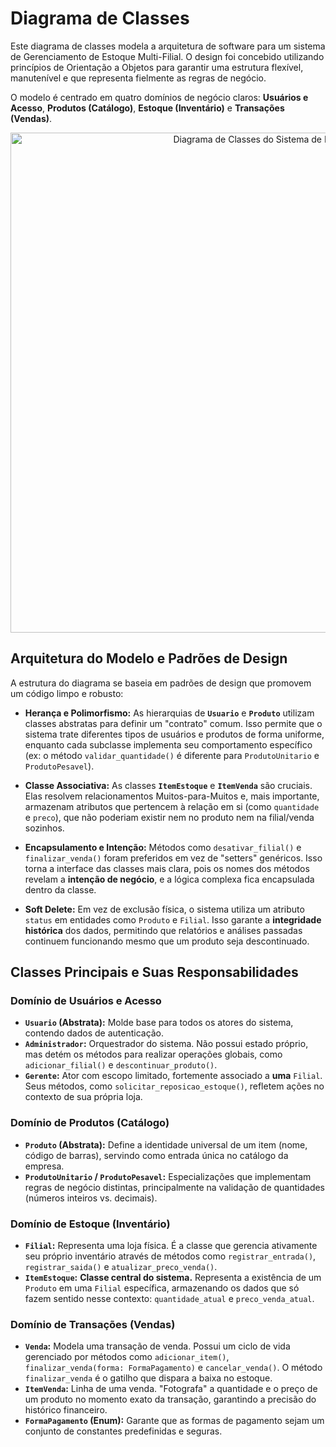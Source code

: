 # Diagrama de Classes

Este diagrama de classes modela a arquitetura de software para um sistema de Gerenciamento de Estoque Multi-Filial. O design foi concebido utilizando princípios de Orientação a Objetos para garantir uma estrutura flexível, manutenível e que representa fielmente as regras de negócio.

O modelo é centrado em quatro domínios de negócio claros: **Usuários e Acesso**, **Produtos (Catálogo)**, **Estoque (Inventário)** e **Transações (Vendas)**.

<div align="center">
  <img src="./DiagramaDeClasses/DiagramaDeClasses.png" alt="Diagrama de Classes do Sistema de Estoque" width="800px">
</div>


## Arquitetura do Modelo e Padrões de Design

A estrutura do diagrama se baseia em padrões de design que promovem um código limpo e robusto:

- **Herança e Polimorfismo:** As hierarquias de **`Usuario`** e **`Produto`** utilizam classes abstratas para definir um "contrato" comum. Isso permite que o sistema trate diferentes tipos de usuários e produtos de forma uniforme, enquanto cada subclasse implementa seu comportamento específico (ex: o método `validar_quantidade()` é diferente para `ProdutoUnitario` e `ProdutoPesavel`).

- **Classe Associativa:** As classes **`ItemEstoque`** e **`ItemVenda`** são cruciais. Elas resolvem relacionamentos Muitos-para-Muitos e, mais importante, armazenam atributos que pertencem à relação em si (como `quantidade` e `preco`), que não poderiam existir nem no produto nem na filial/venda sozinhos.

- **Encapsulamento e Intenção:** Métodos como `desativar_filial()` e `finalizar_venda()` foram preferidos em vez de "setters" genéricos. Isso torna a interface das classes mais clara, pois os nomes dos métodos revelam a **intenção de negócio**, e a lógica complexa fica encapsulada dentro da classe.

- **Soft Delete:** Em vez de exclusão física, o sistema utiliza um atributo `status` em entidades como `Produto` e `Filial`. Isso garante a **integridade histórica** dos dados, permitindo que relatórios e análises passadas continuem funcionando mesmo que um produto seja descontinuado.


## Classes Principais e Suas Responsabilidades

### Domínio de Usuários e Acesso
- **`Usuario` (Abstrata):** Molde base para todos os atores do sistema, contendo dados de autenticação.
- **`Administrador`:** Orquestrador do sistema. Não possui estado próprio, mas detém os métodos para realizar operações globais, como `adicionar_filial()` e `descontinuar_produto()`.
- **`Gerente`:** Ator com escopo limitado, fortemente associado a **uma** `Filial`. Seus métodos, como `solicitar_reposicao_estoque()`, refletem ações no contexto de sua própria loja.

### Domínio de Produtos (Catálogo)
-   **`Produto` (Abstrata):** Define a identidade universal de um item (nome, código de barras), servindo como entrada única no catálogo da empresa.
-   **`ProdutoUnitario` / `ProdutoPesavel`:** Especializações que implementam regras de negócio distintas, principalmente na validação de quantidades (números inteiros vs. decimais).

### Domínio de Estoque (Inventário)
-   **`Filial`:** Representa uma loja física. É a classe que gerencia ativamente seu próprio inventário através de métodos como `registrar_entrada()`, `registrar_saida()` e `atualizar_preco_venda()`.
-   **`ItemEstoque`:** **Classe central do sistema.** Representa a existência de um `Produto` em uma `Filial` específica, armazenando os dados que só fazem sentido nesse contexto: `quantidade_atual` e `preco_venda_atual`.

### Domínio de Transações (Vendas)
-   **`Venda`:** Modela uma transação de venda. Possui um ciclo de vida gerenciado por métodos como `adicionar_item()`, `finalizar_venda(forma: FormaPagamento)` e `cancelar_venda()`. O método `finalizar_venda` é o gatilho que dispara a baixa no estoque.
-   **`ItemVenda`:** Linha de uma venda. "Fotografa" a quantidade e o preço de um produto no momento exato da transação, garantindo a precisão do histórico financeiro.
-   **`FormaPagamento` (Enum):** Garante que as formas de pagamento sejam um conjunto de constantes predefinidas e seguras.

